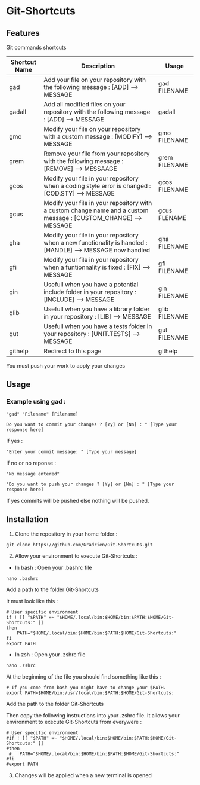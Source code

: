 # Git-Shortcuts

## Features
Git commands shortcuts


| Shortcut Name | Description | Usage |
| ------------- | ----------- | ----- |
|  gad  | Add your file on your repository with the following message : [ADD] --> MESSAGE | gad FILENAME      |
|  gadall  | Add all modified files on your repository with the following message : [ADD] --> MESSAGE | gadall    |
|  gmo  | Modify your file on your repository with a custom message : [MODIFY] --> MESSAGE | gmo FILENAME |
|  grem  | Remove your file from your repository with the following message : [REMOVE] --> MESSAAGE | grem FILENAME | 
| gcos | Modify your file in your repository when a coding style error is changed : [COD.STY] --> MESSAGE | gcos FILENAME |
| gcus | Modify your file in your repository with a custom change name and a custom message : [CUSTOM_CHANGE] --> MESSAGE | gcus FLENAME |
| gha | Modify your file in your repository when a new functionality is handled : [HANDLE] --> MESSAGE now handled | gha FILENAME |
| gfi | Modify your file in your repository when a funtionnality is fixed : [FIX] --> MESSAGE | gfi FILENAME |
| gin | Usefull when you have a potential include folder in your repository : [INCLUDE] --> MESSAGE | gin FILENAME |
| glib | Usefull when you have a library folder in your repository : [LIB] --> MESSAGE | glib FILENAME |
| gut | Usefull when you have a tests folder in your repository : [UNIT.TESTS] --> MESSAGE | gut FILENAME |
| githelp | Redirect to this page | githelp |

You must push your work to apply your changes

## Usage

### Example using gad :
```
"gad" "Filename" [Filename]

Do you want to commit your changes ? [Yy] or [Nn] : " [Type your response here]
```
If yes :
```
"Enter your commit message: " [Type your message]
```
If no or no reponse :
```
"No message entered"
```
```
"Do you want to push your changes ? [Yy] or [Nn] : " [Type your response here]
```
If yes commits will be pushed else nothing will be pushed.

## Installation

1. Clone the repository in your home folder :
```
git clone https://github.com/Gradrien/Git-Shortcuts.git
```
2. Allow your environment to execute Git-Shortcuts :
  - In bash :
   Open your .bashrc file
   ```
   nano .bashrc
   ```
   Add a path to the folder Git-Shortcuts
   
   It must look like this :
  ```
  # User specific environment
  if ! [[ "$PATH" =~ "$HOME/.local/bin:$HOME/bin:$PATH:$HOME/Git-Shortcuts:" ]]
  then
      PATH="$HOME/.local/bin:$HOME/bin:$PATH:$HOME/Git-Shortcuts:"
  fi
  export PATH
  ```
  - In zsh :
  Open your .zshrc file
  ```
  nano .zshrc
  ```
  At the beginning of the file you should find something like this :
  
  ```
  # If you come from bash you might have to change your $PATH.
  export PATH=$HOME/bin:/usr/local/bin:$PATH:$HOME/Git-Shortcuts:
  ```
  Add the path to the folder Git-Shortcuts
  
  Then copy the following instructions into your .zshrc file. It allows your environment to execute Git-Shortcuts from everywere :

```
# User specific environment
#if ! [[ "$PATH" =~ "$HOME/.local/bin:$HOME/bin:$PATH:$HOME/Git-Shortcuts:" ]]
#then
 #   PATH="$HOME/.local/bin:$HOME/bin:$PATH:$HOME/Git-Shortcuts:"
#fi
#export PATH
``` 
3. Changes will be applied when a new terminal is opened
